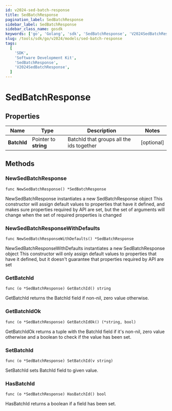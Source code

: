 ```yaml
---
id: v2024-sed-batch-response
title: SedBatchResponse
pagination_label: SedBatchResponse
sidebar_label: SedBatchResponse
sidebar_class_name: gosdk
keywords: ['go', 'Golang', 'sdk', 'SedBatchResponse', 'V2024SedBatchResponse']
slug: /tools/sdk/go/v2024/models/sed-batch-response
tags:
  [
    'SDK',
    'Software Development Kit',
    'SedBatchResponse',
    'V2024SedBatchResponse',
  ]
---
```


# SedBatchResponse

## Properties

| Name | Type | Description | Notes |
| --- | --- | --- | --- |
| **BatchId** | Pointer to **string** | BatchId that groups all the ids together | [optional] |

## Methods

### NewSedBatchResponse

`func NewSedBatchResponse() *SedBatchResponse`

NewSedBatchResponse instantiates a new SedBatchResponse object This constructor will assign default values to properties that have it defined, and makes sure properties required by API are set, but the set of arguments will change when the set of required properties is changed

### NewSedBatchResponseWithDefaults

`func NewSedBatchResponseWithDefaults() *SedBatchResponse`

NewSedBatchResponseWithDefaults instantiates a new SedBatchResponse object This constructor will only assign default values to properties that have it defined, but it doesn't guarantee that properties required by API are set

### GetBatchId

`func (o *SedBatchResponse) GetBatchId() string`

GetBatchId returns the BatchId field if non-nil, zero value otherwise.

### GetBatchIdOk

`func (o *SedBatchResponse) GetBatchIdOk() (*string, bool)`

GetBatchIdOk returns a tuple with the BatchId field if it's non-nil, zero value otherwise and a boolean to check if the value has been set.

### SetBatchId

`func (o *SedBatchResponse) SetBatchId(v string)`

SetBatchId sets BatchId field to given value.

### HasBatchId

`func (o *SedBatchResponse) HasBatchId() bool`

HasBatchId returns a boolean if a field has been set.
